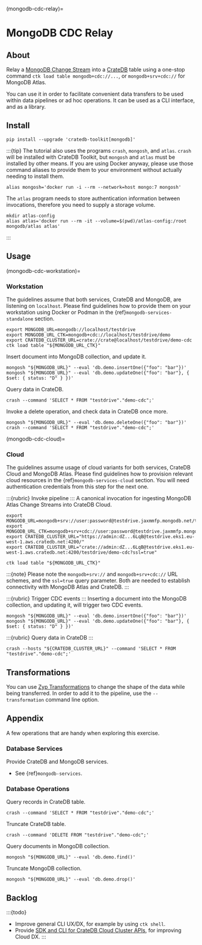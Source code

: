 (mongodb-cdc-relay)=
# MongoDB CDC Relay

## About
Relay a [MongoDB Change Stream] into a [CrateDB] table using a one-stop command
`ctk load table mongodb+cdc://...`, or `mongodb+srv+cdc://` for MongoDB Atlas.

You can use it in order to facilitate convenient data transfers to be used
within data pipelines or ad hoc operations. It can be used as a CLI interface,
and as a library.


## Install
```shell
pip install --upgrade 'cratedb-toolkit[mongodb]'
```

:::{tip}
The tutorial also uses the programs `crash`, `mongosh`, and `atlas`. `crash`
will be installed with CrateDB Toolkit, but `mongosh` and `atlas` must be
installed by other means. If you are using Docker anyway, please use those
command aliases to provide them to your environment without actually needing
to install them.

```shell
alias mongosh='docker run -i --rm --network=host mongo:7 mongosh'
```

The `atlas` program needs to store authentication information between invocations,
therefore you need to supply a storage volume.
```shell
mkdir atlas-config
alias atlas='docker run --rm -it --volume=$(pwd)/atlas-config:/root mongodb/atlas atlas'
```
:::


## Usage

(mongodb-cdc-workstation)=
### Workstation
The guidelines assume that both services, CrateDB and MongoDB, are listening on
`localhost`.
Please find guidelines how to provide them on your workstation using
Docker or Podman in the {ref}`mongodb-services-standalone` section.
```shell
export MONGODB_URL=mongodb://localhost/testdrive
export MONGODB_URL_CTK=mongodb+cdc://localhost/testdrive/demo
export CRATEDB_CLUSTER_URL=crate://crate@localhost/testdrive/demo-cdc
ctk load table "${MONGODB_URL_CTK}"
```

Insert document into MongoDB collection, and update it.
```shell
mongosh "${MONGODB_URL}" --eval 'db.demo.insertOne({"foo": "bar"})'
mongosh "${MONGODB_URL}" --eval 'db.demo.updateOne({"foo": "bar"}, { $set: { status: "D" } })'
```

Query data in CrateDB.
```shell
crash --command 'SELECT * FROM "testdrive"."demo-cdc";'
```

Invoke a delete operation, and check data in CrateDB once more.
```shell
mongosh "${MONGODB_URL}" --eval 'db.demo.deleteOne({"foo": "bar"})'
crash --command 'SELECT * FROM "testdrive"."demo-cdc";'
```

(mongodb-cdc-cloud)=
### Cloud
The guidelines assume usage of cloud variants for both services, CrateDB Cloud
and MongoDB Atlas.
Please find guidelines how to provision relevant cloud resources in the
{ref}`mongodb-services-cloud` section. You will need authentication credentials
from this step for the next one.

:::{rubric} Invoke pipeline
:::
A canonical invocation for ingesting MongoDB Atlas Change Streams into
CrateDB Cloud.

```shell
export MONGODB_URL=mongodb+srv://user:password@testdrive.jaxmmfp.mongodb.net/testdrive
export MONGODB_URL_CTK=mongodb+srv+cdc://user:password@testdrive.jaxmmfp.mongodb.net/testdrive/demo
export CRATEDB_CLUSTER_URL="https://admin:dZ...6LqB@testdrive.eks1.eu-west-1.aws.cratedb.net:4200/"
export CRATEDB_CLUSTER_URL="crate://admin:dZ...6LqB@testdrive.eks1.eu-west-1.aws.cratedb.net:4200/testdrive/demo-cdc?ssl=true"
```
```shell
ctk load table "${MONGODB_URL_CTK}"
```

:::{note}
Please note the `mongodb+srv://` and `mongodb+srv+cdc://` URL schemes, and the
`ssl=true` query parameter. Both are needed to establish connectivity with
MongoDB Atlas and CrateDB.
:::

:::{rubric} Trigger CDC events
:::
Inserting a document into the MongoDB collection, and updating it, will trigger two CDC events.
```shell
mongosh "${MONGODB_URL}" --eval 'db.demo.insertOne({"foo": "bar"})'
mongosh "${MONGODB_URL}" --eval 'db.demo.updateOne({"foo": "bar"}, { $set: { status: "D" } })'
```

:::{rubric} Query data in CrateDB
:::
```shell
crash --hosts "${CRATEDB_CLUSTER_URL}" --command 'SELECT * FROM "testdrive"."demo-cdc";'
```


## Transformations
You can use [Zyp Transformations] to change the shape of the data while being
transferred. In order to add it to the pipeline, use the `--transformation`
command line option.


## Appendix
A few operations that are handy when exploring this exercise.

### Database Services
Provide CrateDB and MongoDB services.
- See {ref}`mongodb-services`.

### Database Operations

Query records in CrateDB table.
```shell
crash --command 'SELECT * FROM "testdrive"."demo-cdc";'
```

Truncate CrateDB table.
```shell
crash --command 'DELETE FROM "testdrive"."demo-cdc";'
```

Query documents in MongoDB collection.
```shell
mongosh "${MONGODB_URL}" --eval 'db.demo.find()'
```

Truncate MongoDB collection.
```shell
mongosh "${MONGODB_URL}" --eval 'db.demo.drop()'
```


## Backlog
:::{todo}
- Improve general CLI UX/DX, for example by using `ctk shell`.
- Provide [SDK and CLI for CrateDB Cloud Cluster APIs], for improving Cloud DX.
:::


[commons-codec]: https://pypi.org/project/commons-codec/
[CrateDB]: https://cratedb.com/docs/guide/home/
[CrateDB Cloud]: https://cratedb.com/docs/cloud/
[MongoDB Atlas]: https://www.mongodb.com/atlas
[MongoDB Change Stream]: https://www.mongodb.com/docs/manual/changeStreams/
[SDK and CLI for CrateDB Cloud Cluster APIs]: https://github.com/crate-workbench/cratedb-toolkit/pull/81
[Zyp Transformations]: https://commons-codec.readthedocs.io/zyp/
